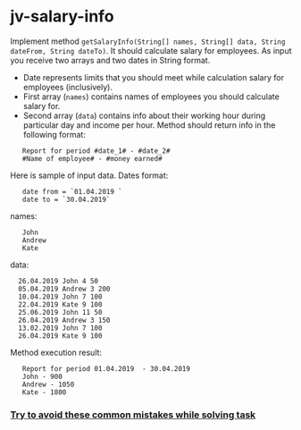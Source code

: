 # jv-salary-info

Implement method `getSalaryInfo(String[] names, String[] data, String dateFrom, String dateTo)`. It should calculate 
salary for employees. As input you receive two arrays and two dates in String format. 
 - Date represents limits that you should meet while calculation salary for employees (inclusively).
 - First array (`names`) contains names of employees you should calculate salary for.
 - Second array (`data`) contains info about their working hour during particular day and income per hour. 
Method should return info in the following format:
```
   Report for period #date_1# - #date_2#
   #Name of employee# - #money earned#
```
Here is sample of input data.
Dates format:
```
   date from = `01.04.2019 `
   date to = `30.04.2019` 
``` 

names:
```
   John
   Andrew
   Kate
```

data:
```
  26.04.2019 John 4 50
  05.04.2019 Andrew 3 200
  10.04.2019 John 7 100
  22.04.2019 Kate 9 100
  25.06.2019 John 11 50
  26.04.2019 Andrew 3 150
  13.02.2019 John 7 100
  26.04.2019 Kate 9 100
```

Method execution result:
```
   Report for period 01.04.2019  - 30.04.2019  
   John - 900
   Andrew - 1050
   Kate - 1800 
```
### [Try to avoid these common mistakes while solving task](https://mate-academy.github.io/jv-program-common-mistakes/java-core/exceptions/salary-info)
